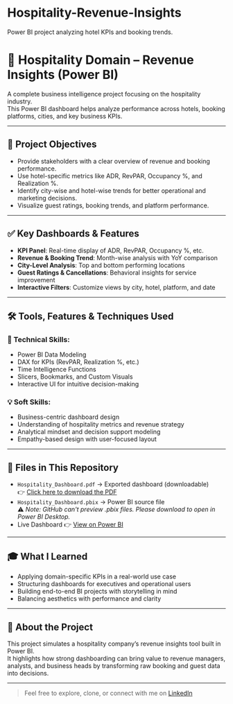 # Hospitality-Revenue-Insights
Power BI project analyzing hotel KPIs and booking trends.


# 🏨 Hospitality Domain – Revenue Insights (Power BI)

A complete business intelligence project focusing on the hospitality industry.  
This Power BI dashboard helps analyze performance across hotels, booking platforms, cities, and key business KPIs.

---

## 🎯 Project Objectives

- Provide stakeholders with a clear overview of revenue and booking performance.
- Use hotel-specific metrics like ADR, RevPAR, Occupancy %, and Realization %.
- Identify city-wise and hotel-wise trends for better operational and marketing decisions.
- Visualize guest ratings, booking trends, and platform performance.

---

## ✅ Key Dashboards & Features

- **KPI Panel**: Real-time display of ADR, RevPAR, Occupancy %, etc.  
- **Revenue & Booking Trend**: Month-wise analysis with YoY comparison  
- **City-Level Analysis**: Top and bottom performing locations  
- **Guest Ratings & Cancellations**: Behavioral insights for service improvement  
- **Interactive Filters**: Customize views by city, hotel, platform, and date

---

## 🛠️ Tools, Features & Techniques Used

### 📌 Technical Skills:
- Power BI Data Modeling  
- DAX for KPIs (RevPAR, Realization %, etc.)  
- Time Intelligence Functions  
- Slicers, Bookmarks, and Custom Visuals  
- Interactive UI for intuitive decision-making

### 💡 Soft Skills:
- Business-centric dashboard design  
- Understanding of hospitality metrics and revenue strategy  
- Analytical mindset and decision support modeling  
- Empathy-based design with user-focused layout

---

## 📄 Files in This Repository

- `Hospitality_Dashboard.pdf` → Exported dashboard (downloadable)  
  👉 [Click here to download the PDF](https://github.com/JainamJain07/Hospitality-Revenue-Insights/blob/main/Hospitality%20Domain%20-%20Revenue%20Insights.pdf)  
- `Hospitality_Dashboard.pbix` → Power BI source file  
  ⚠️ *Note: GitHub can't preview .pbix files. Please download to open in Power BI Desktop.*  
- Live Dashboard 👉 [View on Power BI](https://app.powerbi.com/view?r=eyJrIjoiYmYxYWVlMzgtODc2NC00ZWY1LTkyMmItMGQ1MzE4YmJmNzdiIiwidCI6ImM2ZTU0OWIzLTVmNDUtNDAzMi1hYWU5LWQ0MjQ0ZGM1YjJjNCJ9)


---

## 🎓 What I Learned

- Applying domain-specific KPIs in a real-world use case  
- Structuring dashboards for executives and operational users  
- Building end-to-end BI projects with storytelling in mind  
- Balancing aesthetics with performance and clarity

---

## 🚀 About the Project

This project simulates a hospitality company’s revenue insights tool built in Power BI.  
It highlights how strong dashboarding can bring value to revenue managers, analysts, and business heads by transforming raw booking and guest data into decisions.

---

> Feel free to explore, clone, or connect with me on [LinkedIn](https://www.linkedin.com/in/jain-jainam/)
